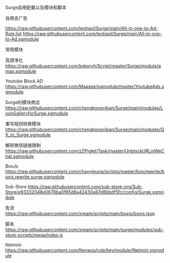 Surge自用配置以及模块和脚本

自用去广告

https://raw.githubusercontent.com/leohaol/Surge/main/All-in-one-to-Ad-Rule.list
https://raw.githubusercontent.com/leohaol/Surge/main/All-in-one-to-Ad.sgmodule

常用模块

高德净化 
https://raw.githubusercontent.com/kokoryh/Script/master/Surge/module/amap.sgmodule

Youtube Block AD
https://raw.githubusercontent.com/Maasea/sgmodule/master/YoutubeAds.sgmodule

Surge的模块商店
https://raw.githubusercontent.com/chengkongyiban/Surge/main/modules/LoonGalleryforSurge.sgmodule

重写规则转换模块
https://raw.githubusercontent.com/chengkongyiban/Surge/main/modules/QX_to_Surge.sgmodule

解除微信链接限制
https://raw.githubusercontent.com/zZPiglet/Task/master/UnblockURLinWeChat.sgmodule

BoxJs
https://raw.githubusercontent.com/chavyleung/scripts/master/box/rewrite/boxjs.rewrite.surge.sgmodule

Sub-Store
https://raw.githubusercontent.com/sub-store-org/Sub-Store/e93332048e0678ba0f85d8a42430a87d8bbdf5fc/config/Surge.sgmodule

免流 
https://raw.githubusercontent.com/xream/scripts/main/boxjs/boxjs.json

脚本
https://raw.githubusercontent.com/xream/scripts/main/surge/modules/sub-store-scripts/mega/index.js

Netmini
https://raw.githubusercontent.com/Keywos/rule/key/module/Netmini.sgmodule
